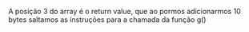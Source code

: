 A posição 3 do array é o return value, que ao pormos adicionarmos 10 bytes saltamos as instruções para a chamada da função g()

